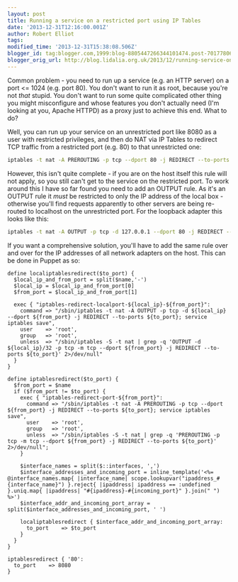 ```yaml
---
layout: post
title: Running a service on a restricted port using IP Tables
date: '2013-12-31T12:16:00.001Z'
author: Robert Elliot
tags:
modified_time: '2013-12-31T15:38:08.506Z'
blogger_id: tag:blogger.com,1999:blog-8805447266344101474.post-7017780621784475519
blogger_orig_url: http://blog.lidalia.org.uk/2013/12/running-service-on-restricted-port.html
---
```


Common problem - you need to run up a service (e.g. an HTTP server) on a port <=
1024 (e.g. port 80). You don't want to run it as root, because you're not *that*
stupid. You don't want to run some quite complicated other thing you might
misconfigure and whose features you don't actually need (I'm looking at you,
Apache HTTPD) as a proxy just to achieve this end. What to do?

Well, you can run up your service on an unrestricted port like 8080 as a user
with restricted privileges, and then do NAT via IP Tables to redirect TCP
traffic from a restricted port (e.g. 80) to that unrestricted one:

```bash
iptables -t nat -A PREROUTING -p tcp --dport 80 -j REDIRECT --to-ports 8080
```

However, this isn't quite complete - if you are on the host itself this rule
will not apply, so you still can't get to the service on the restricted port. To
work around this I have so far found you need to add an OUTPUT rule. As it's an
OUTPUT rule it *must* be restricted to only the IP address of the local box -
otherwise you'll find requests apparently to other servers are being re-routed
to localhost on the unrestricted port. For the loopback adapter this looks like
this:

```bash
iptables -t nat -A OUTPUT -p tcp -d 127.0.0.1 --dport 80 -j REDIRECT --to-ports 8080
```

If you want a comprehensive solution, you'll have to add the same rule over and
over for the IP addresses of all network adapters on the host. This can be done
in Puppet as so:

```puppet
define localiptablesredirect($to_port) {
  $local_ip_and_from_port = split($name,'-')
  $local_ip = $local_ip_and_from_port[0]
  $from_port = $local_ip_and_from_port[1]

  exec { "iptables-redirect-localport-${local_ip}-${from_port}":
    command => "/sbin/iptables -t nat -A OUTPUT -p tcp -d ${local_ip} --dport ${from_port} -j REDIRECT --to-ports ${to_port}; service iptables save",
    user    => 'root',
    group   => 'root',
    unless  => "/sbin/iptables -S -t nat | grep -q 'OUTPUT -d ${local_ip}/32 -p tcp -m tcp --dport ${from_port} -j REDIRECT --to-ports ${to_port}' 2>/dev/null"
  }
}

define iptablesredirect($to_port) {
  $from_port = $name
  if ($from_port != $to_port) {
    exec { "iptables-redirect-port-${from_port}":
      command => "/sbin/iptables -t nat -A PREROUTING -p tcp --dport ${from_port} -j REDIRECT --to-ports ${to_port}; service iptables save",
      user    => 'root',
      group   => 'root',
      unless  => "/sbin/iptables -S -t nat | grep -q 'PREROUTING -p tcp -m tcp --dport ${from_port} -j REDIRECT --to-ports ${to_port}' 2>/dev/null";
    }

    $interface_names = split($::interfaces, ',')
    $interface_addresses_and_incoming_port = inline_template('<%= @interface_names.map{ |interface_name| scope.lookupvar("ipaddress_#{interface_name}") }.reject{ |ipaddress| ipaddress == :undefined }.uniq.map{ |ipaddress| "#{ipaddress}-#{incoming_port}" }.join(" ") %>')
    $interface_addr_and_incoming_port_array = split($interface_addresses_and_incoming_port, ' ')

    localiptablesredirect { $interface_addr_and_incoming_port_array:
      to_port    => $to_port
    }
  }
}

iptablesredirect { '80':
  to_port    => 8080
}
```
